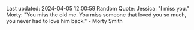 Last updated: 2024-04-05 12:00:59
Random Quote: Jessica: "I miss you."
Morty: "You miss the old me. You miss someone that loved you so much, you never had to love him back." - Morty Smith
